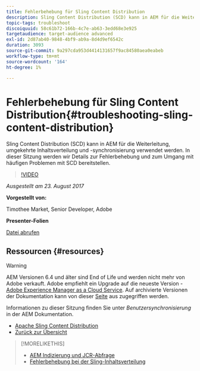 ```yaml
---
title: Fehlerbehebung für Sling Content Distribution
description: Sling Content Distribution (SCD) kann in AEM für die Weiterleitung, umgekehrte Inhaltsverteilung und -synchronisierung verwendet werden. In dieser Sitzung werden wir Details zur Fehlerbehebung und zum Umgang mit häufigen Problemen mit SCD bereitstellen.
topic-tags: troubleshoot
discoiquuid: 58c61b72-166b-4c7e-ab63-3edd68e3e925
targetaudience: target-audience advanced
exl-id: 2d87ab40-9848-4bf9-ab9a-8d4d9ef6542c
duration: 3093
source-git-commit: 9a297cda953d4414131657f9ac84580aea0eabeb
workflow-type: tm+mt
source-wordcount: '164'
ht-degree: 1%

---
```


# Fehlerbehebung für Sling Content Distribution{#troubleshooting-sling-content-distribution}

Sling Content Distribution (SCD) kann in AEM für die Weiterleitung, umgekehrte Inhaltsverteilung und -synchronisierung verwendet werden. In dieser Sitzung werden wir Details zur Fehlerbehebung und zum Umgang mit häufigen Problemen mit SCD bereitstellen.

>[!VIDEO](https://video.tv.adobe.com/v/19451/?quality=9)

*Ausgestellt am 23. August 2017*

**Vorgestellt von:**

Timothee Market, Senior Developer, Adobe

**Presenter-Folien**

[Datei abrufen](assets/aem-gems-scd.pdf)

## Ressourcen {#resources}

>[!WARNING]
>
>AEM Versionen 6.4 und älter sind End of Life und werden nicht mehr von Adobe verkauft.  Adobe empfiehlt ein Upgrade auf die neueste Version - [Adobe Experience Manager as a Cloud Service](https://experienceleague.adobe.com/docs/experience-manager-cloud-service.html).  Auf archivierte Versionen der Dokumentation kann von dieser [Seite](https://experienceleague.adobe.com/docs/experience-manager-release-information/aem-release-updates/previous-updates/aem-previous-versions.html?lang=de) aus zugegriffen werden.
>
>Informationen zu dieser Sitzung finden Sie unter *Benutzersynchronisierung* in der AEM Dokumentation.

* [Apache Sling Content Distribution](https://sling.apache.org/documentation/bundles/content-distribution.html)
* [Zurück zur Übersicht](https://helpx.adobe.com/experience-manager/kt/eseminars/gems/aem-index.html)

>[!MORELIKETHIS]
>
>* [AEM Indizierung und JCR-Abfrage](aem-indexing-jcr-query.md)
>* [Fehlerbehebung bei der Sling-Inhaltsverteilung](aem-troubleshooting-sling.md)
